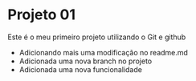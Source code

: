 # Projeto 01
Este é o meu primeiro projeto utilizando o Git e github

- Adicionando mais uma modificação no readme.md
- Adicionada uma nova branch no projeto
- Adicionada uma nova funcionalidade
